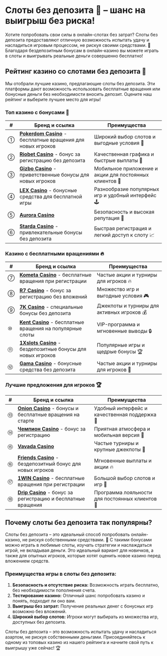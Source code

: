 # Слоты без депозита 🎰 – шанс на выигрыш без риска!

Хотите попробовать свои силы в онлайн-слотах без затрат? Слоты без депозита предоставляют отличную возможность испытать удачу и насладиться игровым процессом, не рискуя своими средствами. 🎉 Благодаря бездепозитным бонусам в онлайн-казино вы можете играть в слоты и выигрывать реальные деньги совершенно бесплатно!

## Рейтинг казино со слотами без депозита 🎲

Мы отобрали лучшие казино, предлагающие слоты без депозита. Эти платформы дают возможность использовать бесплатные вращения или бонусные деньги без необходимости вносить депозит. Оцените наш рейтинг и выберите лучшее место для игры!

### Топ казино с бонусами 🎁

| # | Бренд и ссылка                                                                                             | Преимущества                                                                                               |
|---|------------------------------------------------------------------------------------------------------------|-----------------------------------------------------------------------------------------------------------|
| ① | **[Pokerdom Casino](https://brandplay.link/4k77v2yx)** - бесплатные вращения для новых игроков             | Широкий выбор слотов и выгодные условия 🎉                                                                 |
| ② | **[Riobet Casino](https://brandplay.link/7xBLTPyj)** - бонус за регистрацию без депозита                   | Качественная графика и быстрые выплаты 🎰                                                                  |
| ③ | **[Gizbo Casino](https://brandplay.link/bprXw4YV)** - приветственные бонусы для новых игроков              | Мобильное приложение и акции для постоянных клиентов 💎                                                   |
| ④ | **[LEX Casino](https://brandplay.link/zW4hdDFV)** - бонусные средства для бесплатной игры                  | Разнообразие популярных игр и удобный интерфейс 🕹                                                         |
| ⑤ | **[Aurora Casino](https://10trafic-stat2.com/click/668546556bcc6313411604bd/6766/13032/subaccount)**      | Безопасность и высокая репутация 💎                                                                        |
| ⑥ | **[Starda Casino](https://brandplay.link/fB7xwRFL)** - привлекательные бонусы без депозита                 | Быстрая регистрация и легкий доступ к слоту 📈                                                             |

### Казино с бесплатными вращениями 🔥

| # | Бренд и ссылка                                                                                             | Преимущества                                                                                               |
|---|------------------------------------------------------------------------------------------------------------|-----------------------------------------------------------------------------------------------------------|
| ⑦ | **[Kometa Casino](https://brandplay.link/8ZymQJV8)** - бесплатные вращения при регистрации                | Частые акции и турниры для игроков 🔥                                                                     |
| ⑧ | **[R7 Casino](https://brandplay.link/bMd3Yjsw)** - бонус за регистрацию без вложений                       | Множество игр и выгодные условия 🎮                                                                       |
| ⑨ | **[7K Casino](https://brandplay.link/BvQyFShp)** - специальные бонусы без депозита                         | Джекпоты и турниры для активных игроков 💰                                                                 |
| ⑩ | **[Kent Casino](https://brandplay.link/Fv2WP3js)** - бесплатные вращения на популярные слоты               | VIP-программа и мгновенные выводы 🔒                                                                       |
| ⑪ | **[1Xslots Casino](https://brandplay.link/hSB1khtr)** - бездепозитные бонусы для новых игроков            | Популярные игры и щедрые бонусы 🏆                                                                        |
| ⑫ | **[Gama Casino](https://brandplay.link/j6NMKsDz)** - бонусные средства без депозита                        | Частые акции и турниры для игроков 🎉                                                                      |

### Лучшие предложения для игроков 🏆

| # | Бренд и ссылка                                                                                             | Преимущества                                                                                               |
|---|------------------------------------------------------------------------------------------------------------|-----------------------------------------------------------------------------------------------------------|
| ⑬ | **[Onion Casino](https://brandplay.link/zBGRVpQ9)** - бонусы и бесплатные вращения на старте              | Удобный интерфейс и качественная поддержка 🎁                                                             |
| ⑭ | **[Чемпион Casino](https://temon-gter.cfd/go/lRq?p80412p304504pcc44t17455)** - бонус за регистрацию       | Приятная атмосфера и мобильная версия 📱                                                                  |
| ⑮ | **[Vavada Casino](https://vavadapartner.pro/?promo=ea5c9275-6854-4505-94fc-95ab18221945-linkb2)**         | Частые турниры и крупные джекпоты 🏅                                                                      |
| ⑯ | **[Friends Casino](https://gofriends.vc/linkb2)** - бездепозитный бонус для новых игроков                 | Мгновенные выплаты и акции 🔥                                                                             |
| ⑰ | **[1WIN Casino](https://brandplay.link/smXVpBbG)** - бесплатные вращения при регистрации                  | Большой выбор слотов и игр 📲                                                                             |
| ⑱ | **[Drip Casino](https://drp-ircp01.com/c07e6a3db)** - бонус за регистрацию и бесплатные вращения          | Программа лояльности для постоянных клиентов 💎                                                           |

## Почему слоты без депозита так популярны?

Слоты без депозита – это идеальный способ попробовать онлайн-казино, не рискуя собственными средствами. 🎉 С такими бонусами можно играть в любимые слоты, изучать стратегии и наслаждаться игрой, не вкладывая деньги. Это идеальный вариант для новичков, а также для опытных игроков, которые хотят оценить новое казино перед вложением средств.

### Преимущества игры в слоты без депозита:

1. **Безопасность и отсутствие риска:** Возможность играть бесплатно, без необходимости пополнения счета.
2. **Тестирование казино:** Отличный шанс попробовать казино и понять, подходит ли оно вам.
3. **Выигрыш без затрат:** Получение реальных денег с бонусных игр возможно без вложений.
4. **Широкий выбор слотов:** Игроки могут выбирать из множества игр, доступных без депозита.

Слоты без депозита – это возможность испытать удачу и насладиться азартом, не рискуя собственными деньгами. Присоединяйтесь к одному из топовых казино из нашего рейтинга и начните свой путь к выигрышу уже сейчас! 🏆
